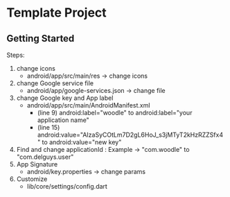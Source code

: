 # Template Project

## Getting Started

Steps:

1. change icons
    * android/app/src/main/res -> change icons
2. change Google service file
    * android/app/google-services.json -> change file
3. change Google key and App label
    * android/app/src/main/AndroidManifest.xml
        - (line 9) android:label="woodle" to android:label="your application name"
        - (line 15) android:value="AIzaSyCOtLm7D2gL6HoJ_s3jMTyT2kHzRZZSfx4" to android:value="new key"
4. Find and change applicationId :
    Example -> "com.woodle" to "com.delguys.user"
5. App Signature
    * android/key.properties -> change params
6. Customize
    * lib/core/settings/config.dart
